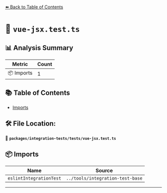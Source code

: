 [⬅️ Back to Table of Contents](../../../index.md)

# 📄 `vue-jsx.test.ts`

## 📊 Analysis Summary

| Metric | Count |
|--------|-------|
| 📦 Imports | 1 |

## 📚 Table of Contents

- [Imports](#imports)

## 🛠️ File Location:
📂 **`packages/integration-tests/tests/vue-jsx.test.ts`**

## 📦 Imports

| Name | Source |
|------|--------|
| `eslintIntegrationTest` | `../tools/integration-test-base` |


---